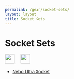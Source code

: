 ```yaml
---
permalink: /gear/socket-sets/
layout: layout
title: Socket Sets
---
```


<div class="center">

   <h1>Socket Sets</h1>
   
   <a href="https://github.com/StevenTammen/steventammen.github.io/edit/master/pages/gear/socket-sets.md" target="_blank">
     <img src="https://steventammen.github.io/assets/images/GitHub.png" height="30" width="30">
   </a> &nbsp; &nbsp;
   
   <a href="http://prose.io/#StevenTammen/steventammen.github.io/edit/master/pages/gear/socket-sets.md" target="_blank">
     <img src="https://steventammen.github.io/assets/images/Prose.png" height="30" width="30">
   </a>
   
</div>

- [Nebo Ultra Socket](https://www.amazon.com/gp/product/B00327HT5W/)

